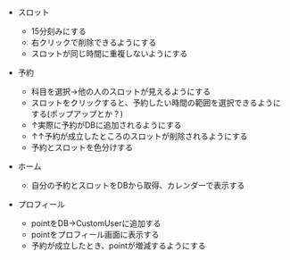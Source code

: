 - スロット
    - 15分刻みにする
    - 右クリックで削除できるようにする
    - スロットが同じ時間に重複しないようにする

- 予約
    - 科目を選択→他の人のスロットが見えるようにする
    - スロットをクリックすると、予約したい時間の範囲を選択できるようにする(ポップアップとか？)
    - ↑実際に予約がDBに追加されるようにする
    - ↑↑予約が成立したところのスロットが削除されるようにする
    - 予約とスロットを色分けする

- ホーム
    - 自分の予約とスロットをDBから取得、カレンダーで表示する

- プロフィール
    - pointをDB->CustomUserに追加する
    - pointをプロフィール画面に表示する
    - 予約が成立したとき、pointが増減するようにする